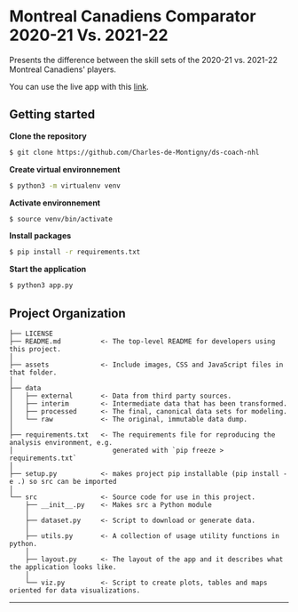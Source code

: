 Montreal Canadiens Comparator 2020-21 Vs. 2021-22
==============================

Presents the difference between the skill sets of the 2020-21 vs. 2021-22 Montreal Canadiens' players.

You can use the live app with this [link](https://fluxion-ch.herokuapp.com/).

## Getting started

**Clone the repository**
``` bash
$ git clone https://github.com/Charles-de-Montigny/ds-coach-nhl
```

**Create virtual environnement**

``` bash
$ python3 -m virtualenv venv
```

**Activate environnement**

``` bash
$ source venv/bin/activate
```

**Install packages**

``` bash
$ pip install -r requirements.txt
```

**Start the application**

``` bash
$ python3 app.py
```

Project Organization
------------

    ├── LICENSE
    ├── README.md          <- The top-level README for developers using this project.
    │
    ├── assets             <- Include images, CSS and JavaScript files in that folder.
    │
    ├── data
    │   ├── external       <- Data from third party sources.
    │   ├── interim        <- Intermediate data that has been transformed.
    │   ├── processed      <- The final, canonical data sets for modeling.
    │   └── raw            <- The original, immutable data dump.
    │
    ├── requirements.txt   <- The requirements file for reproducing the analysis environment, e.g.
    │                         generated with `pip freeze > requirements.txt`
    │
    ├── setup.py           <- makes project pip installable (pip install -e .) so src can be imported
    │
    └── src                <- Source code for use in this project.
        ├── __init__.py    <- Makes src a Python module
        │
        ├── dataset.py     <- Script to download or generate data.
        │
        ├── utils.py       <- A collection of usage utility functions in python.
        │
        ├── layout.py      <- The layout of the app and it describes what the application looks like.
        │
        └── viz.py         <- Script to create plots, tables and maps oriented for data visualizations.
    

--------